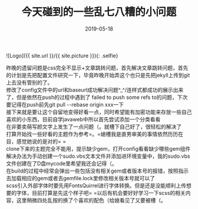 ﻿---
layout: post
title: "今天碰到的一些乱七八糟的小问题"
date: 2019-05-18
excerpt: "为了一个字体掉了多少根头发（关键还没搞明白x_x"
notebook: true
---

    
![Logo]({{ site.url }}/{{ site.picture }}){: .selfie}


昨晚的遗留问题是css完全不显示+文章跳转问题，首先解决文章跳转问题，首先的计划是先把配置文件研究一下，毕竟昨晚开始弄这个也只是先把jekyll上传到git上去没有管别的了。<br>
修改了config文件中的url和baseurl成功解决问题^_^/连样式都成功的展示出来了，但是依然在push的过程中遇到了 failed to push some refs to的问题，下次要记得在push前先git pull --rebase origin xxx一下<br>
接下来就是要让这个自留地变得好看一点，同时希望能有加密功能来存放一些自己喜欢的小东西，目前自学javaweb中所以首先尝试添加一个分类看看<br>
在非要卖萌写颜文字上发生了一点问题（。就槽下自己好了，很轻松的解决了<br>
打算开始找一些好看的主题作为参考=。=媳槽我是直男审美的事情依然历历在目，感觉她说的是对的= =<br>
clone下来的主题完全不能用，提示缺少gem，打开config看看缺少哪些gem组件<br>
解决办法为手动创建一个sudo.vbs文本文件并添加进环境变量中，我的sudo.vbs文件创建在了D盘mycode里希望我还会记得（。<br>
在build的过程中经常会弹出一些包括没有相关gem或者版本号的报错，按照指示去加载相应的gem或者去gemfile.lock里修改相关版本号就可以了<br>
scss引入外部字体时要先用FontsQuirrel进行字体转换。但是还是没能顺利上传想要的字体，目前打算是先这个样子吧= =以后有机会要好好学习一下scss的相关内容，这里稍微四处乱按的换了个喜欢的配色（给媳看见了又要被槽（。<br>
